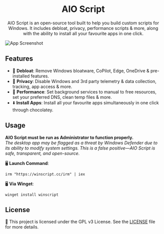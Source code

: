 <h1 align="center">AIO Script</h1>

<p align="center">AIO Script is an open-source tool built to help you build custom scripts for Windows. It includes debloat, privacy, performance scripts & more, along with the ability to install all your favourite apps in one click.</p>

![App Screenshot](/website/public/winscript.webp)

## Features

- 🧹 **Debloat**: Remove Windows bloatware, CoPilot, Edge, OneDrive & pre-installed features.
- 🔏 **Privacy**: Disable Windows and 3rd party telemetry & data collection, tracking, app access & more.
- 🚀 **Performance**: Set background services to manual to free resources, set your preferred DNS, clean temp files & more.
- ⬇️ **Install Apps**: Install all your favourite apps simultaneously in one click through chocolatey.

## Usage

**AIO Script must be run as Administrator to function properly.**  
_The desktop app may be flagged as a threat by Windows Defender due to its ability to modify system settings. This is a false positive—AIO Script is safe, transparent, and open-source._

🖥️ **Launch Command**:

```
irm "https://winscript.cc/irm" | iex
```

🖥️ **Via Winget**:

```
winget install winscript
```

## License

📒 This project is licensed under the GPL v3 License. See the [LICENSE](LICENSE) file for more details.
